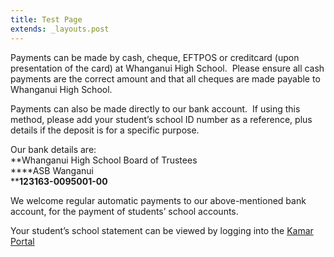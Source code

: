 ```yaml
---
title: Test Page
extends: _layouts.post
---
```

Payments can be made by cash, cheque, EFTPOS or creditcard (upon presentation of the card) at Whanganui High School.  Please ensure all cash payments are the correct amount and that all cheques are made payable to Whanganui High School.

Payments can also be made directly to our bank account.  If using this method, please add your student’s school ID number as a reference, plus details if the deposit is for a specific purpose. 

Our bank details are:  
**Whanganui High School Board of Trustees  
****ASB Wanganui  
****123163-0095001-00**

We welcome regular automatic payments to our above-mentioned bank account, for the payment of students’ school accounts.

Your student’s school statement can be viewed by logging into the [Kamar Portal](http://students.wanganui-high.school.nz)